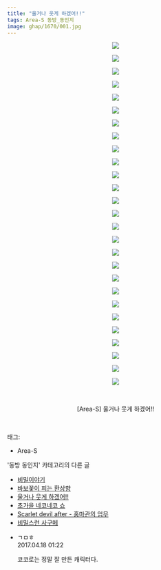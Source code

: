 ```yaml
---
title: "울거나 웃게 하겠어!!"
tags: Area-S 동방_동인지
image: ghap/1670/001.jpg
---
```

<div class="article">
<p style="text-align: center; clear: none; float: none;"><img src="{{ site.nasurl }}/ghap/1670/001.jpg"/></p>
<p style="text-align: center; clear: none; float: none;"><img src="{{ site.nasurl }}/ghap/1670/002.jpg"/></p>
<p style="text-align: center; clear: none; float: none;"><img src="{{ site.nasurl }}/ghap/1670/003.jpg"/></p>
<p style="text-align: center; clear: none; float: none;"><img src="{{ site.nasurl }}/ghap/1670/004.jpg"/></p>
<p style="text-align: center; clear: none; float: none;"><img src="{{ site.nasurl }}/ghap/1670/005.jpg"/></p>
<p style="text-align: center; clear: none; float: none;"><img src="{{ site.nasurl }}/ghap/1670/006.jpg"/></p>
<p style="text-align: center; clear: none; float: none;"><img src="{{ site.nasurl }}/ghap/1670/007.jpg"/></p>
<p style="text-align: center; clear: none; float: none;"><img src="{{ site.nasurl }}/ghap/1670/008.jpg"/></p>
<p style="text-align: center; clear: none; float: none;"><img src="{{ site.nasurl }}/ghap/1670/009.jpg"/></p>
<p style="text-align: center; clear: none; float: none;"><img src="{{ site.nasurl }}/ghap/1670/010.jpg"/></p>
<p style="text-align: center; clear: none; float: none;"><img src="{{ site.nasurl }}/ghap/1670/011.jpg"/></p>
<p style="text-align: center; clear: none; float: none;"><img src="{{ site.nasurl }}/ghap/1670/012.jpg"/></p>
<p style="text-align: center; clear: none; float: none;"><img src="{{ site.nasurl }}/ghap/1670/013.jpg"/></p>
<p style="text-align: center; clear: none; float: none;"><img src="{{ site.nasurl }}/ghap/1670/014.jpg"/></p>
<p style="text-align: center; clear: none; float: none;"><img src="{{ site.nasurl }}/ghap/1670/015.jpg"/></p>
<p style="text-align: center; clear: none; float: none;"><img src="{{ site.nasurl }}/ghap/1670/016.jpg"/></p>
<p style="text-align: center; clear: none; float: none;"><img src="{{ site.nasurl }}/ghap/1670/017.jpg"/></p>
<p style="text-align: center; clear: none; float: none;"><img src="{{ site.nasurl }}/ghap/1670/018.jpg"/></p>
<p style="text-align: center; clear: none; float: none;"><img src="{{ site.nasurl }}/ghap/1670/019.jpg"/></p>
<p style="text-align: center; clear: none; float: none;"><img src="{{ site.nasurl }}/ghap/1670/020.jpg"/></p>
<p style="text-align: center; clear: none; float: none;"><img src="{{ site.nasurl }}/ghap/1670/021.jpg"/></p>
<p style="text-align: center; clear: none; float: none;"><img src="{{ site.nasurl }}/ghap/1670/022.jpg"/></p>
<p style="text-align: center; clear: none; float: none;"><img src="{{ site.nasurl }}/ghap/1670/023.jpg"/></p>
<p style="text-align: center; clear: none; float: none;"><img src="{{ site.nasurl }}/ghap/1670/024.jpg"/></p>
<p style="text-align: center; clear: none; float: none;"><img src="{{ site.nasurl }}/ghap/1670/025.jpg"/></p>
<p style="text-align: center; clear: none; float: none;"><img src="{{ site.nasurl }}/ghap/1670/026.jpg"/></p>
<p style="text-align: center; clear: none; float: none;"><img src="{{ site.nasurl }}/ghap/1670/027.jpg"/></p>
<p style="text-align: center; clear: none; float: none;"><br/></p>
<p style="text-align: center; clear: none; float: none;">[Area-S] 울거나 웃게 하겠어!!</p>
<p><br/></p>
</div><div class="tagTrail">
<p>태그: </p>
<ul>
<li>Area-S</li>
</ul>
</div><div class="another">
<p>'동방 동인지' 카테고리의 다른 글</p>
<ul>
<li><a href="/2016-08-18-ghap_1672">비밀이야기</a></li>
<li><a href="/2016-08-18-ghap_1671">바보꽃이 피는 환상향</a></li>
<li><a href="/2016-08-18-ghap_1670">울거나 웃게 하겠어!!</a></li>
<li><a href="/2016-08-18-ghap_1669">초가을 네코네코 쇼</a></li>
<li><a href="/2016-08-18-ghap_1667">Scarlet devil after - 홍마관의 업무</a></li>
<li><a href="/2016-08-18-ghap_1666">비밀스런 사구메</a></li>
</ul>
</div><div class="cb_module cb_fluid">
<div class="cb_wrt cb_profile">
<div class="comment">
<ul>
<li class="cb_thumb_off" id="comment14967552">
<div class="cb_comment_area">
<div class="cb_info_area">
<div class="cb_section">
<span class="cb_nick_name">ㄱㅁㅎ</span>
</div>
<div class="cb_section">
<span class="cb_date">2017.04.18 01:22 </span>
</div>
</div>
<div class="cb_dsc_comment">
<p class="cb_dsc">
											코코로는 정말 잘 만든 캐릭터다.
										</p>
</div>
</div></li>
</ul>
</div>
</div><!-- commentList close -->
</div>
<br/>
<p id="refer"></p>
<br/>
